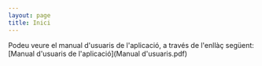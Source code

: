 ```yaml
---
layout: page
title: Inici
---
```


Podeu veure el manual d'usuaris de l'aplicació, a través de l'enllàç següent:
[Manual d'usuaris de l'aplicació](Manual d'usuaris.pdf)
